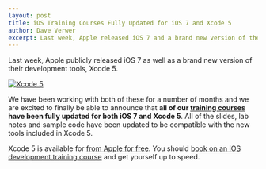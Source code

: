 ```yaml
---
layout: post
title: iOS Training Courses Fully Updated for iOS 7 and Xcode 5
author: Dave Verwer
excerpt: Last week, Apple released iOS 7 and a brand new version of their development tools, Xcode 5. We have been working with them for a while now and I am very pleased to announce that all of our training courses are now fully updated with materials that incorpororate iOS 7 as well as Xcode 5.
---
```


Last week, Apple publicly released iOS 7 as well as a brand new version of their development tools, Xcode 5.

[![Xcode 5](http://shinydev.s3.amazonaws.com/blog-files/xcode-5-and-ios-7.png)](/iphone-training/)

We have been working with both of these for a number of months and we are excited to finally be able to announce that **all of our [training courses](/iphone-training/) have been fully updated for both iOS 7 and Xcode 5**. All of the slides, lab notes and sample code have been updated to be compatible with the new tools included in Xcode 5.

Xcode 5 is available for [from Apple for free](http://developer.apple.com/xcode/). You should [book on an iOS development training course](/iphone-training/) and get yourself up to speed.
